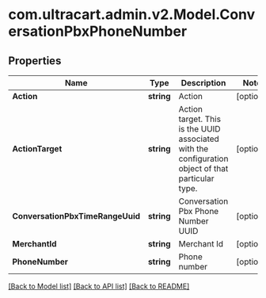 
# com.ultracart.admin.v2.Model.ConversationPbxPhoneNumber

## Properties

Name | Type | Description | Notes
------------ | ------------- | ------------- | -------------
**Action** | **string** | Action | [optional] 
**ActionTarget** | **string** | Action target.  This is the UUID associated with the configuration object of that particular type. | [optional] 
**ConversationPbxTimeRangeUuid** | **string** | Conversation Pbx Phone Number UUID | [optional] 
**MerchantId** | **string** | Merchant Id | [optional] 
**PhoneNumber** | **string** | Phone number | [optional] 

[[Back to Model list]](../README.md#documentation-for-models)
[[Back to API list]](../README.md#documentation-for-api-endpoints)
[[Back to README]](../README.md)

